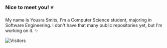 ### Nice to meet you! ⭐

My name is Yousra Smits, I'm a Computer Science student, majoring in Software Engineering.
I don't have that many public repositories yet, but I'm working on it. ✨


![Visitors](https://visitor-badge.laobi.icu/badge?page_id=yousmii)
